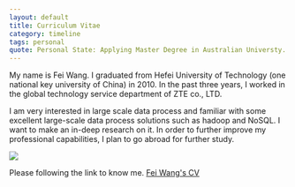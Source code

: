 ```yaml
---
layout: default
title: Curriculum Vitae
category: timeline
tags: personal
quote: Personal State: Applying Master Degree in Australian Universty.
---
```


<p>My name is Fei Wang. I graduated from Hefei University of Technology (one national key university of China) in 2010. In the past three years, I worked in the global technology service department of ZTE co., LTD. 

I am very interested in large scale data process and familiar with some excellent large-scale data process solutions such as hadoop and NoSQL. I want to make an in-deep research on it. In order to further improve my professional capabilities, I plan to go abroad for further study. </p>

<img src="./img/post/me.jpg" />

<p>
Please following the link to know me. <a href="../pdf/personal.pdf">Fei Wang's CV</a>
</p>

